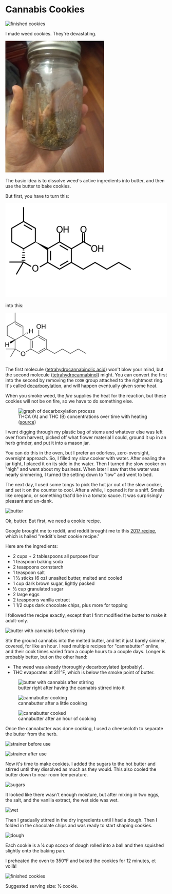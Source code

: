 Cannabis Cookies
================
![finished cookies](done_small.webp)

I made weed cookies.  They're devastating.

<a href="jar.jpg"><img alt="decarboxylated cannabis in jar" src="jar.webp"/></a>

The basic idea is to dissolve weed's active ingredients into butter, and then
use the butter to bake cookies.

But first, you have to turn this:

![THCA molecule](thca.svg)

into this:

![THC molecule](thc.svg)

The first molecule ([tetrahydrocannabinolic acid][1]) won't blow your mind, but
the second molecule ([tetrahydrocannabinol][2]) might.  You can convert the
first into the second by removing the `COOH` group attached to the rightmost
ring.  It's called [decarboxylation][3], and will happen eventually given some
heat.

When you smoke weed, the _fire_ supplies the heat for the reaction, but these
cookies will not be on fire, so we have to do something else.

<figure>
  <img src="decarboxylation_small.webp" alt="graph of decarboxylation process"/>
  <figcaption>THCA (A) and THC (B) concentrations over time with heating (<a href="https://www.ncbi.nlm.nih.gov/pmc/articles/PMC5549281/">source</a>)</figcaption>
</figure>

I went digging through my plastic bag of stems and whatever else was left over
from harvest, picked off what flower material I could, ground it up in an herb
grinder, and put it into a mason jar.

You can do this in the oven, but I prefer an odorless, zero-oversight,
overnight approach.  So, I filled my slow cooker with water.  After sealing the
jar tight, I placed it on its side in the water.  Then I turned the slow cooker
on "high" and went about my business.  When later I saw that the water was
nearly simmering, I turned the setting down to "low" and went to bed.

The next day, I used some tongs to pick the hot jar out of the slow cooker, and
set it on the counter to cool.  After a while, I opened it for a sniff.  Smells
like oregano, or something that'd be in a tomato sauce.  It was surprisingly
pleasant and un-dank.

![butter](butter_small.webp)

Ok, butter.  But first, we need a cookie recipe.

Google brought me to reddit, and reddit brought me to this [2017 recipe][4],
which is hailed "reddit's best cookie recipe."

Here are the ingredients:

- 2 cups + 2 tablespoons all purpose flour
- 1 teaspoon baking soda
- 2 teaspoons cornstarch
- 1 teaspoon salt
- 1 ½ sticks (6 oz) unsalted butter, melted and cooled
- 1 cup dark brown sugar, lightly packed
- ½ cup granulated sugar
- 2 large eggs
- 2 teaspoons vanilla extract
- 1 1/2 cups dark chocolate chips, plus more for topping

I followed the recipe exactly, except that I first modified the butter to make
it adult-only.

![butter with cannabis before stirring](butter-with-weed_small.webp)

Stir the ground cannabis into the melted butter, and let it just barely simmer,
covered, for like an hour.  I read multiple recipes for "cannabutter" online,
and their cook times varied from a couple hours to a couple days.  Longer is
probably better, but on the other hand:

- The weed was already thoroughly decarboxylated (probably).
- THC evaporates at 311°F, which is below the smoke point of butter.

<figure>
  <img src="cannabutter-1_small.webp" alt="butter with cannabis after stirring"/>
  <figcaption>butter right after having the cannabis stirred into it</figcaption>
</figure>

<figure>
  <img src="cannabutter-2_small.webp" alt="cannabutter cooking"/>
  <figcaption>cannabutter after a little cooking</figcaption>
</figure>

<figure>
  <img src="cannabutter-3_small.webp" alt="cannabutter cooked"/>
  <figcaption>cannabutter after an hour of cooking</figcaption>
</figure>

Once the cannabutter was done cooking, I used a cheesecloth to separate the
butter from the herb.

![strainer before use](cheesecloth_small.webp)

![strainer after use](strained_small.webp)

Now it's time to make cookies.  I added the sugars to the hot butter and
stirred until they dissolved as much as they would.  This also cooled the
butter down to near room temperature.

![sugars](sugars_small.webp)

It looked like there wasn't enough moisture, but after mixing in two eggs, the
salt, and the vanilla extract, the wet side was wet.

![wet](wet_small.webp)

Then I gradually stirred in the dry ingredients until I had a dough.  Then I
folded in the chocolate chips and was ready to start shaping cookies.

![dough](dough_small.webp)

Each cookie is a ¼ cup scoop of dough rolled into a ball and then squished
slightly onto the baking pan.

I preheated the oven to 350°F and baked the cookies for 12 minutes, et voilà!

![finished cookies](done_small.webp)

Suggested serving size: ½ cookie.

[1]: https://en.wikipedia.org/wiki/Tetrahydrocannabinolic_acid
[2]: https://en.wikipedia.org/wiki/Tetrahydrocannabinol
[3]: https://en.wikipedia.org/wiki/Decarboxylation
[4]: https://www.reddit.com/r/FoodPorn/comments/7k84bc/its_taken_a_ton_of_testing_to_get_here_but_these
